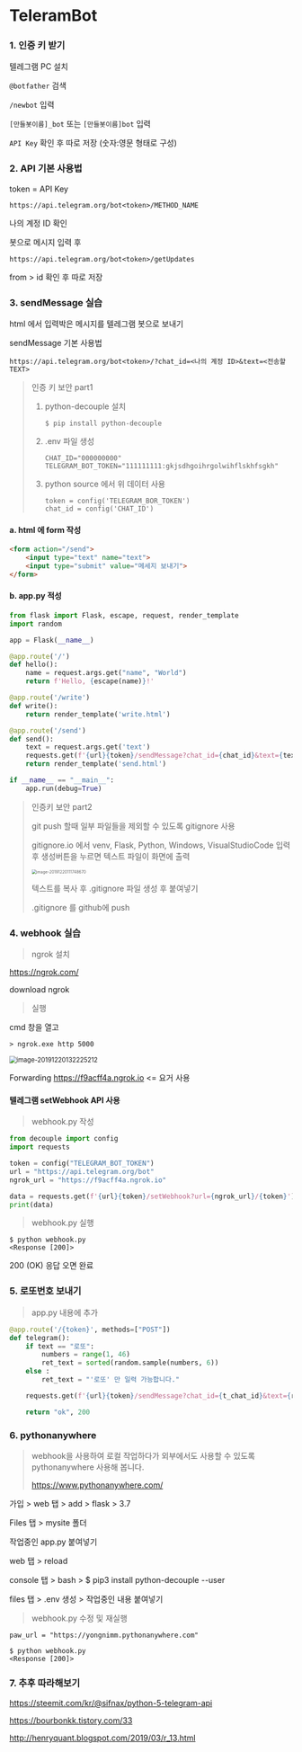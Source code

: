 # TeleramBot

### 1. 인증 키 받기

텔레그램 PC 설치

`@botfather` 검색

`/newbot` 입력

`[만들봇이름]_bot` 또는 `[만들봇이름]bot` 입력

`API Key` 확인 후 따로 저장 (숫자:영문 형태로 구성)



### 2. API 기본 사용법

token = API Key

``` shell
https://api.telegram.org/bot<token>/METHOD_NAME
```

나의 계정 ID 확인

봇으로 메시지 입력 후

```shell
https://api.telegram.org/bot<token>/getUpdates
```

from > id 확인 후 따로 저장



### 3. sendMessage 실습

html 에서 입력박은 메시지를 텔레그램 봇으로 보내기

sendMessage 기본 사용법

```shell
https://api.telegram.org/bot<token>/?chat_id=<나의 계정 ID>&text=<전송할TEXT>
```



> 인증 키 보안 part1
>
> 1. python-decouple 설치
>
>    ```shell
>    $ pip install python-decouple
>    ```
>
> 2. .env 파일 생성
>
>    ```shell
>    CHAT_ID="000000000"
>    TELEGRAM_BOT_TOKEN="111111111:gkjsdhgoihrgolwihflskhfsgkh"
>    ```
>
> 3. python source 에서 위 데이터 사용
>
>    ```shell
>    token = config('TELEGRAM_BOR_TOKEN')
>    chat_id = config('CHAT_ID')
>    ```



#### a. html 에 form 작성

```html
<form action="/send">
    <input type="text" name="text">
    <input type="submit" value="메세지 보내기">
</form>
```

#### b. app.py 적성

```python
from flask import Flask, escape, request, render_template
import random

app = Flask(__name__)

@app.route('/')
def hello():
    name = request.args.get("name", "World")
    return f'Hello, {escape(name)}!'

@app.route('/write')
def write():
    return render_template('write.html')

@app.route('/send')
def send():
    text = request.args.get('text')
    requests.get(f'{url}{token}/sendMessage?chat_id={chat_id}&text={text}')
    return render_template('send.html')

if __name__ == "__main__":
    app.run(debug=True)
```



> 인증키 보안 part2
>
> git push 할때 일부 파일들을 제외할 수 있도록 gitignore 사용
>
> gitignore.io 에서 venv, Flask, Python, Windows, VisualStudioCode 입력 후 생성버튼을 누르면 텍스트 파일이 화면에 출력
>
> <img src="10_telegrambot.assets\image-20191220111748670.png" alt="image-20191220111748670" style="zoom:50%;" />
>
> 텍스트를 복사 후 .gitignore 파일 생성 후 붙여넣기
>
> .gitignore 를 github에 push



### 4. webhook 실습

>  ngrok 설치

https://ngrok.com/

download ngrok

> 실행

cmd 창을 열고

```shell
> ngrok.exe http 5000
```

<img src="10_telegrambot.assets\image-20191220132225212.png" alt="image-20191220132225212" style="zoom:80%;" />

Forwarding https://f9acff4a.ngrok.io <= 요거 사용



#### 텔레그램 setWebhook API 사용

> webhook.py 작성

```python
from decouple import config
import requests

token = config("TELEGRAM_BOT_TOKEN")
url = "https://api.telegram.org/bot"
ngrok_url = "https://f9acff4a.ngrok.io"

data = requests.get(f'{url}{token}/setWebhook?url={ngrok_url}/{token}')
print(data)
```

> webhook.py 실행

```shell
$ python webhook.py
<Response [200]>
```

200 (OK) 응답 오면 완료



### 5. 로또번호 보내기

> app.py 내용에 추가

```python
@app.route('/{token}', methods=["POST"])
def telegram():
    if text == "로또":
        numbers = range(1, 46)
        ret_text = sorted(random.sample(numbers, 6))
    else :
        ret_text = "'로또' 만 일력 가능합니다."

    requests.get(f'{url}{token}/sendMessage?chat_id={t_chat_id}&text={ret_text}')

	return "ok", 200
```



### 6. pythonanywhere

> webhook을 사용하여 로컬 작업하다가 외부에서도 사용할 수 있도록 pythonanywhere 사용해 봅니다.
>
> https://www.pythonanywhere.com/

가입 \> web 탭 \> add \> flask \> 3.7

Files 탭 \> mysite 폴더

작업중인 app.py 붙여넣기

web 탭 \> reload

console 탭 \> bash \> $ pip3 install python-decouple --user

files 탭 \> .env 생성 \> 작업중인 내용 붙여넣기

>  webhook.py 수정 및 재실행

```pyuthon
paw_url = "https://yongnimm.pythonanywhere.com"
```

```shell
$ python webhook.py 
<Response [200]>
```



### 7. 추후 따라해보기

https://steemit.com/kr/@sifnax/python-5-telegram-api

https://bourbonkk.tistory.com/33

http://henryquant.blogspot.com/2019/03/r_13.html